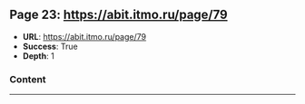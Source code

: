 ## Page 23: https://abit.itmo.ru/page/79

- **URL**: https://abit.itmo.ru/page/79
- **Success**: True
- **Depth**: 1

### Content




---